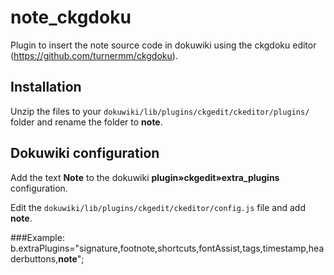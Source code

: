 # note_ckgdoku
Plugin to insert the note source code in dokuwiki using the ckgdoku editor (https://github.com/turnermm/ckgdoku).

## Installation
Unzip the files to your `dokuwiki/lib/plugins/ckgedit/ckeditor/plugins/` folder and rename the folder to **note**.

## Dokuwiki configuration

Add the text **Note** to the dokuwiki **plugin»ckgedit»extra_plugins** configuration.

Edit the `dokuwiki/lib/plugins/ckgedit/ckeditor/config.js` file and add **note**.

###Example:
b.extraPlugins="signature,footnote,shortcuts,fontAssist,tags,timestamp,headerbuttons,**note**";
